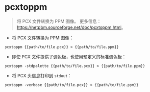 # pcxtoppm

> 将 PCX 文件转换为 PPM 图像。
> 更多信息：<https://netpbm.sourceforge.net/doc/pcxtoppm.html>。

- 将 PCX 文件转换为 PPM 图像：

`pcxtoppm {{path/to/file.pcx}} > {{path/to/file.ppm}}`

- 即使 PCX 文件提供了调色板，也使用预定义的标准调色板：

`pcxtoppm -stdpalette {{path/to/file.pcx}} > {{path/to/file.ppm}}`

- 将 PCX 头信息打印到 `stdout`：

`pcxtoppm -verbose {{path/to/file.pcx}} > {{path/to/file.ppm}}`